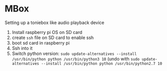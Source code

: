 # MBox
Setting up a toniebox like audio playback device

1. Install raspberry pi OS on SD card
2. create `ssh` file on SD card to enable ssh
3. boot sd card in raspberry pi
4. Ssh into it
5. Switch python version:
`sudo update-alternatives --install /usr/bin/python python /usr/bin/python3 10`
(undo with `sudo update-alternatives --install /usr/bin/python python /usr/bin/python2.7 10`

